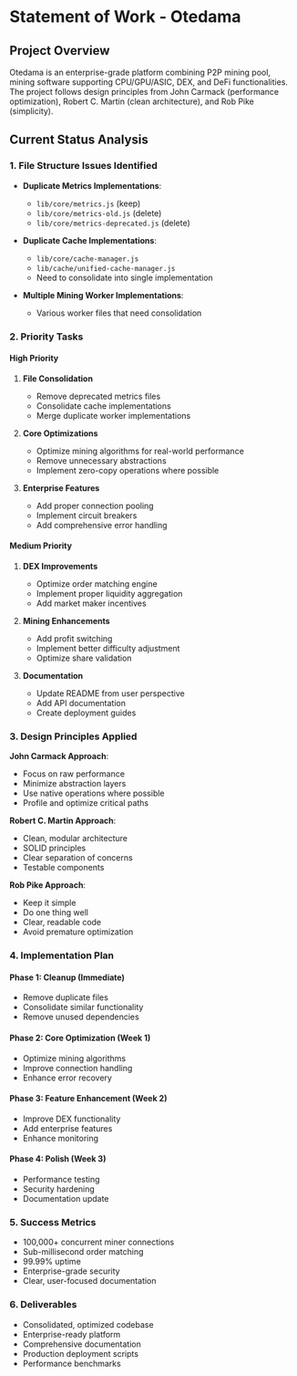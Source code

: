# Statement of Work - Otedama

## Project Overview
Otedama is an enterprise-grade platform combining P2P mining pool, mining software supporting CPU/GPU/ASIC, DEX, and DeFi functionalities. The project follows design principles from John Carmack (performance optimization), Robert C. Martin (clean architecture), and Rob Pike (simplicity).

## Current Status Analysis

### 1. File Structure Issues Identified
- **Duplicate Metrics Implementations**: 
  - `lib/core/metrics.js` (keep)
  - `lib/core/metrics-old.js` (delete)
  - `lib/core/metrics-deprecated.js` (delete)
  
- **Duplicate Cache Implementations**:
  - `lib/core/cache-manager.js`
  - `lib/cache/unified-cache-manager.js`
  - Need to consolidate into single implementation

- **Multiple Mining Worker Implementations**:
  - Various worker files that need consolidation

### 2. Priority Tasks

#### High Priority
1. **File Consolidation**
   - Remove deprecated metrics files
   - Consolidate cache implementations
   - Merge duplicate worker implementations

2. **Core Optimizations**
   - Optimize mining algorithms for real-world performance
   - Remove unnecessary abstractions
   - Implement zero-copy operations where possible

3. **Enterprise Features**
   - Add proper connection pooling
   - Implement circuit breakers
   - Add comprehensive error handling

#### Medium Priority
1. **DEX Improvements**
   - Optimize order matching engine
   - Implement proper liquidity aggregation
   - Add market maker incentives

2. **Mining Enhancements**
   - Add profit switching
   - Implement better difficulty adjustment
   - Optimize share validation

3. **Documentation**
   - Update README from user perspective
   - Add API documentation
   - Create deployment guides

### 3. Design Principles Applied

**John Carmack Approach**:
- Focus on raw performance
- Minimize abstraction layers
- Use native operations where possible
- Profile and optimize critical paths

**Robert C. Martin Approach**:
- Clean, modular architecture
- SOLID principles
- Clear separation of concerns
- Testable components

**Rob Pike Approach**:
- Keep it simple
- Do one thing well
- Clear, readable code
- Avoid premature optimization

### 4. Implementation Plan

#### Phase 1: Cleanup (Immediate)
- Remove duplicate files
- Consolidate similar functionality
- Remove unused dependencies

#### Phase 2: Core Optimization (Week 1)
- Optimize mining algorithms
- Improve connection handling
- Enhance error recovery

#### Phase 3: Feature Enhancement (Week 2)
- Improve DEX functionality
- Add enterprise features
- Enhance monitoring

#### Phase 4: Polish (Week 3)
- Performance testing
- Security hardening
- Documentation update

### 5. Success Metrics
- 100,000+ concurrent miner connections
- Sub-millisecond order matching
- 99.99% uptime
- Enterprise-grade security
- Clear, user-focused documentation

### 6. Deliverables
- Consolidated, optimized codebase
- Enterprise-ready platform
- Comprehensive documentation
- Production deployment scripts
- Performance benchmarks